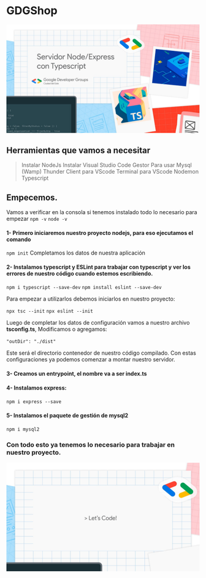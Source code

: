 # GDGShop
![API REST EXPRESS TYPESCRIPT](https://raw.githubusercontent.com/guilleheizen/GDGShop/main/presentacion/01.jpg)

## Herramientas que vamos a necesitar
> Instalar NodeJs
> Instalar Visual Studio Code
> Gestor Para usar Mysql (Wamp)
> Thunder Client para VScode
> Terminal para VScode
> Nodemon
> Typescript

## Empecemos.
Vamos a verificar en la consola si tenemos instalado todo lo necesario para empezar
`npm -v`
`node -v`

#### 1- Primero iniciaremos nuestro proyecto nodejs, para eso ejecutamos el comando
`npm init`
Completamos los datos de nuestra aplicación


#### 2- Instalamos typescript y ESLint para trabajar con typescript y ver los errores de nuestro código cuando estemos escribiendo.

`npm i typescript --save-dev`
`npm install eslint --save-dev`

Para empezar a utilizarlos debemos iniciarlos en nuestro proyecto:

`npx tsc --init`
`npx eslint --init`

Luego de completar los datos de configuración vamos a nuestro archivo **tsconfig.ts**, Modificamos o agregamos:  

`"outDir": "./dist"`

Este será el directorio contenedor de nuestro código compilado.
Con estas configuraciones ya podemos comenzar a montar nuestro servidor.

#### 3- Creamos un entrypoint, el nombre va a ser **index.ts**

#### 4- Instalamos express:

`npm i express --save`

#### 5- Instalamos el paquete de gestión de mysql2

`npm i mysql2`

### Con todo esto ya tenemos lo necesario para trabajar en nuestro proyecto.

![LET'S CODE!](https://raw.githubusercontent.com/guilleheizen/GDGShop/main/presentacion/09.jpg)
